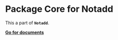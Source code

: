 # Package Core for Notadd

This a part of **```Notadd```**.

[**Go for documents**](https://docs.notadd.com/#/)
